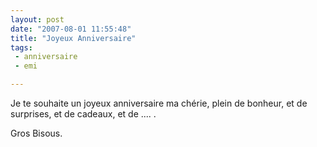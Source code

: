 ```yaml
---
layout: post
date: "2007-08-01 11:55:48"
title: "Joyeux Anniversaire"
tags:
 - anniversaire
 - emi

---
```


Je te souhaite un joyeux anniversaire ma chérie, plein de bonheur, et de surprises, et de cadeaux, et de .... .

Gros Bisous.
